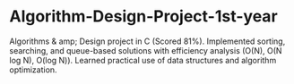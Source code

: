 # Algorithm-Design-Project-1st-year
Algorithms & amp; Design project in C (Scored 81%). Implemented sorting, searching, and queue-based solutions with efficiency analysis (O(N), O(N log N), O(log N)). Learned practical use of data structures and algorithm optimization.
